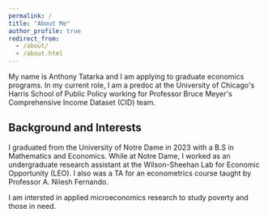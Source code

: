 ```yaml
---
permalink: /
title: "About Me"
author_profile: true
redirect_from: 
  - /about/
  - /about.html
---
```

My name is Anthony Tatarka and I am applying to graduate economics programs. In my current role, I am a predoc at the University of Chicago's Harris School of Public Policy working for Professor Bruce Meyer's Comprehensive Income Dataset (CID) team.


## Background and Interests
I graduated from the University of Notre Dame in 2023 with a B.S in Mathematics and Economics. While at Notre Dame, I worked as an undergraduate research assistant at the Wilson-Sheehan Lab for Economic Opportunity (LEO). I also was a TA for an econometrics course taught by Professor A. Nilesh Fernando.

I am intersted in applied microeconomics research to study poverty and those in need.
